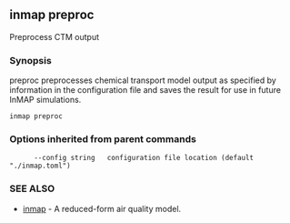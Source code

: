 ## inmap preproc

Preprocess CTM output

### Synopsis


preproc preprocesses chemical transport model
output as specified by information in the configuration
file and saves the result for use in future InMAP simulations.

```
inmap preproc
```

### Options inherited from parent commands

```
      --config string   configuration file location (default "./inmap.toml")
```

### SEE ALSO
* [inmap](inmap.md)	 - A reduced-form air quality model.

